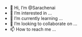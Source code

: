 - 👋 Hi, I’m @Sarachenai
- 👀 I’m interested in ...
- 🌱 I’m currently learning ...
- 💞️ I’m looking to collaborate on ...
- 📫 How to reach me ...

<!---
Sarachenai/Sarachenai is a ✨ special ✨ repository because its `README.md` (this file) appears on your GitHub profile.
You can click the Preview link to take a look at your changes.
--->
